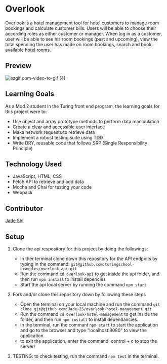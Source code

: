 # Overlook
Overlook is a hotel management tool for hotel customers to manage room bookings and calculate customer bills. Users will be able to choose their according roles as either customer or manager. When log in as a customer, user will be able to see his room bookings (past and upcoming), view the total spending the user has made on room bookings, search and book available hotel rooms. 

## Preview
![ezgif com-video-to-gif (4)](https://user-images.githubusercontent.com/123802263/245462784-bf238287-bd77-4f7b-b75f-5f07f374c77d.gif)

## Learning Goals
As a Mod 2 student in the Turing front end program, the learning goals for this project were to:
- Use object and array prototype methods to perform data manipulation
- Create a clear and accessible user interface
- Make network requests to retrieve data
- Implement a robust testing suite using TDD
- Write DRY, reusable code that follows SRP (Single Responsibility Principle)

## Technology Used
- JavaScript, HTML, CSS
- Fetch API to retrieve and add data
- Mocha and Chai for testing your code
- Webpack

## Contributor
<p><a href="https://github.com/Jade-ZS">Jade Shi</a>
  
## Setup
1. Clone the api respository for this project by doing the followings:
   - In ther terminal clone down this repository for the API endpoits by typing in the command: `git@github.com:turingschool-examples/overlook-api.git` 
   - Run the command `cd overlook-api` to get inside the api folder, and then run `npm install` to install depencies
   - Start the api local server by running the command `npm start` 
    
2. Fork and/or clone this repository down by following these steps
   - Open the terminal on your local machine and run the command `git clone git@github.com:Jade-ZS/overlook-hotel-management.git`
   - Run the command `cd overlook-hotel-management` to get inside the folder, and then run `npm install` to install dependancies.
   - In the terminal, run the commant `npm start` to start the application and go to the browser and type "localhost:8080" to view the application. 
    - to exit the application, enter the command: control + c to stop the server!
3. TESTING: to check testing, run the command `npm test` in the terminal.
